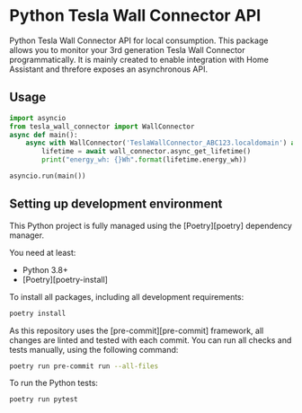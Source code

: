 # Python Tesla Wall Connector API <!-- omit in TOC -->

Python Tesla Wall Connector API for local consumption. This package allows you to monitor your 3rd generation Tesla Wall Connector programmatically. It is mainly created to enable integration with Home Assistant and threfore exposes an asynchronous API.

## Usage

```python
import asyncio
from tesla_wall_connector import WallConnector
async def main():
    async with WallConnector('TeslaWallConnector_ABC123.localdomain') as wall_connector:
        lifetime = await wall_connector.async_get_lifetime()
        print("energy_wh: {}Wh".format(lifetime.energy_wh))

asyncio.run(main())
```

## Setting up development environment

This Python project is fully managed using the [Poetry][poetry] dependency
manager.

You need at least:

- Python 3.8+
- [Poetry][poetry-install]

To install all packages, including all development requirements:

```bash
poetry install
```

As this repository uses the [pre-commit][pre-commit] framework, all changes
are linted and tested with each commit. You can run all checks and tests
manually, using the following command:

```bash
poetry run pre-commit run --all-files
```

To run the Python tests:

```bash
poetry run pytest
```
